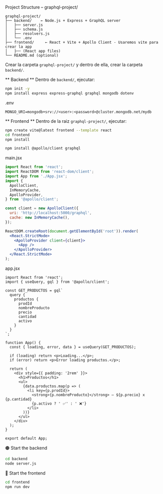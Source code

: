 

Project Structure – graphql-project/
```pgsql
graphql-project/
├── backend/    ← Node.js + Express + GraphQL server
│   ├── server.js
│   ├── schema.js
│   ├── resolvers.js
│   └── .env
├── frontend/     ← React + Vite + Apollo Client - Usaremos vite para crear la app
│   ├── (React app files)
└── README.md (optional)
```


Crear la carpeta `graphql-project/` y dentro de ella, crear la carpeta `backend/`.

** Backend **
Dentro de `backend/`, ejecutar:

```bash
npm init -y
npm install express express-graphql graphql mongodb dotenv
```

.env

```env
MONGO_URI=mongodb+srv://<user>:<password>@cluster.mongodb.net/mydb
```

** Frontend **
Dentro de la raiz `graphql-project/`, ejecutar:

```bash
npm create vite@latest frontend --template react
cd frontend
npm install

npm install @apollo/client graphql

```


main.jsx
```jsx
import React from 'react';
import ReactDOM from 'react-dom/client';
import App from './App.jsx';
import {
  ApolloClient,
  InMemoryCache,
  ApolloProvider,
} from '@apollo/client';

const client = new ApolloClient({
  uri: 'http://localhost:5000/graphql',
  cache: new InMemoryCache(),
});

ReactDOM.createRoot(document.getElementById('root')).render(
  <React.StrictMode>
    <ApolloProvider client={client}>
      <App />
    </ApolloProvider>
  </React.StrictMode>
);

```

app.jsx
```jsq
import React from 'react';
import { useQuery, gql } from '@apollo/client';

const GET_PRODUCTOS = gql`
  query {
    productos {
      prodId
      nombreProducto
      precio
      cantidad
      activo
    }
  }
`;

function App() {
  const { loading, error, data } = useQuery(GET_PRODUCTOS);

  if (loading) return <p>Loading...</p>;
  if (error) return <p>Error loading productos.</p>;

  return (
    <div style={{ padding: '2rem' }}>
      <h1>Productos</h1>
      <ul>
        {data.productos.map(p => (
          <li key={p.prodId}>
            <strong>{p.nombreProducto}</strong> — ${p.precio} x {p.cantidad} 
            {p.activo ? ' ✅' : ' ❌'}
          </li>
        ))}
      </ul>
    </div>
  );
}

export default App;

```


🟤 Start the backend

```bash
cd backend
node server.js
```
🔵 Start the frontend
```bash
cd frontend
npm run dev
```


